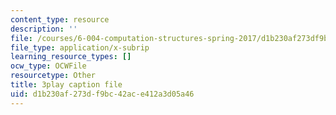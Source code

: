 ```yaml
---
content_type: resource
description: ''
file: /courses/6-004-computation-structures-spring-2017/d1b230af273df9bc42ace412a3d05a46_Um6UH_PRJ4k.srt
file_type: application/x-subrip
learning_resource_types: []
ocw_type: OCWFile
resourcetype: Other
title: 3play caption file
uid: d1b230af-273d-f9bc-42ac-e412a3d05a46
---
```

